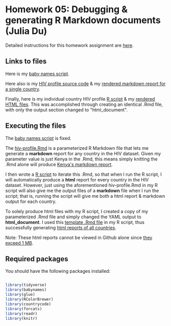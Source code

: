# Homework 05: Debugging & generating R Markdown documents (Julia Du)

Detailed instructions for this homework assignment are [here](https://cfss.uchicago.edu/homework/debugging-rmarkdown/).

## Links to files
Here is my [baby names script](babynames.R).

Here also is my [HIV profile source code](hiv-profile.Rmd) & my [rendered markdown report for a single country](hiv-profile.md).

Finally, here is my individual country HIV profile [R script](hiv-profile.R) & my [rendered HTML files](./reports). 
This was accomplished through creating an identical .Rmd file, with only the output section changed to "html_document".

## Executing the files

The [baby names script](babynames.R) is fixed.

The [hiv-profile.Rmd](hiv-profile.Rmd) is a parameterized R Markdown file that lets me generate a **markdown** report for any country in the HIV dataset. Given my parameter value is just Kenya in the .Rmd, this means simply knitting the .Rmd alone will produce [Kenya's markdown report](hiv-profile.md).

I then wrote a [R script](hiv-profile.R) to iterate this .Rmd, so that when I run the R script, I will automatically produce a **html** report for every country in the HIV dataset. However, just using the aforementioned hiv-profile.Rmd in my R script will also give me the output files of a **markdown** file when I run the script; that is, running the script will give me both a html report & markdown output for each country.

To solely produce html files with my R script, I created a copy of my parameterized .Rmd file and simply changed the YAML output to **html_document**. I used this [template .Rmd file](hiv-profile-template.Rmd) in my R script, thus successfully generating [html reports of all countries](./reports). 

Note: These html reports cannot be viewed in Github alone since [they exceed 1 MB](https://stackoverflow.com/questions/48054238/error-github-can-t-show-files-that-are-this-big-right-now-but-the-file-is-onl).

## Required packages

You should have the following packages installed:

```r

library(tidyverse)
library(babynames)
library(glue)
library(RColorBrewer)
library(countrycode)
library(forcats)
library(readr)
library(knitr)

```
